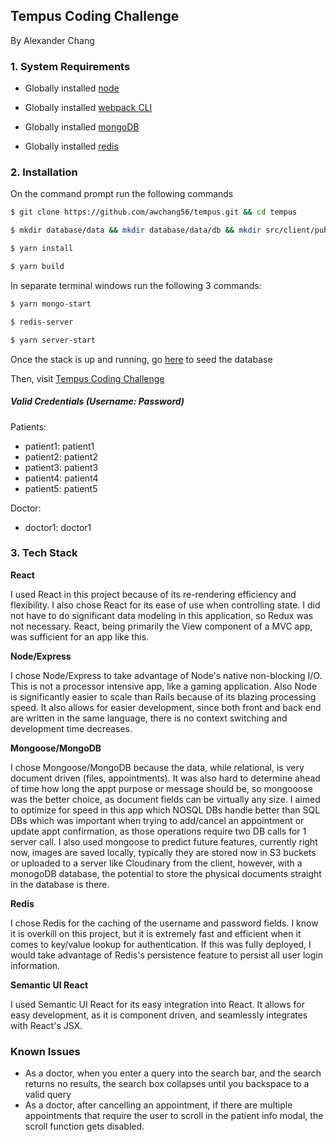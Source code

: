 ## Tempus Coding Challenge

By Alexander Chang

### 1. System Requirements

* Globally installed [node](https://nodejs.org/en/)

* Globally installed [webpack CLI](https://webpack.js.org/guides/installation/)

* Globally installed [mongoDB](https://docs.mongodb.com/manual/installation/#tutorials)

* Globally installed [redis](https://redis.io/topics/quickstart)

### 2. Installation

On the command prompt run the following commands

```sh
$ git clone https://github.com/awchang56/tempus.git && cd tempus

$ mkdir database/data && mkdir database/data/db && mkdir src/client/public/files

$ yarn install

$ yarn build
```
In separate terminal windows run the following 3 commands:

```sh
$ yarn mongo-start

$ redis-server

$ yarn server-start
```
Once the stack is up and running, go [here](http://localhost:3000/seed) to seed the database

Then, visit [Tempus Coding Challenge](http://localhost:3000)

##### Valid Credentials (Username: Password)

Patients:
* patient1: patient1
* patient2: patient2
* patient3: patient3
* patient4: patient4
* patient5: patient5

Doctor: 
* doctor1: doctor1

### 3. Tech Stack

**React**

I used React in this project because of its re-rendering efficiency and flexibility. I also chose React for its ease of use when controlling state. I did not have to do significant data modeling in this application, so Redux was not necessary. React, being primarily the View component of a MVC app, was sufficient for an app like this.

**Node/Express**

I chose Node/Express to take advantage of Node's native non-blocking I/O. This is not a processor intensive app, like a gaming application. Also Node is significantly easier to scale than Rails because of its blazing processing speed. It also allows for easier development, since both front and back end are written in the same language, there is no context switching and development time decreases.

**Mongoose/MongoDB**

I chose Mongoose/MongoDB because the data, while relational, is very document driven (files, appointments). It was also hard to determine ahead of time how long the appt purpose or message should be, so mongooose was the better choice, as document fields can be virtually any size. I aimed to optimize for speed in this app which NOSQL DBs handle better than SQL DBs which was important when trying to add/cancel an appointment or update appt confirmation, as those operations require two DB calls for 1 server call. I also used mongoose to predict future features, currently right now, images are saved locally, typically they are stored now in S3 buckets or uploaded to a server like Cloudinary from the client, however, with a monogoDB database, the potential to store the physical documents straight in the database is there.

**Redis**

I chose Redis for the caching of the username and password fields. I know it is overkill on this project, but it is extremely fast and efficient when it comes to key/value lookup for authentication. If this was fully deployed, I would take advantage of Redis's persistence feature to persist all user login information. 

**Semantic UI React**

I used Semantic UI React for its easy integration into React. It allows for easy development, as it is component driven, and seamlessly integrates with React's JSX.

### Known Issues

* As a doctor, when you enter a query into the search bar, and the search returns no results, the search box collapses until you backspace to a valid query
* As a doctor, after cancelling an appointment, if there are multiple appointments that require the user to scroll in the patient info modal, the scroll function gets disabled.
